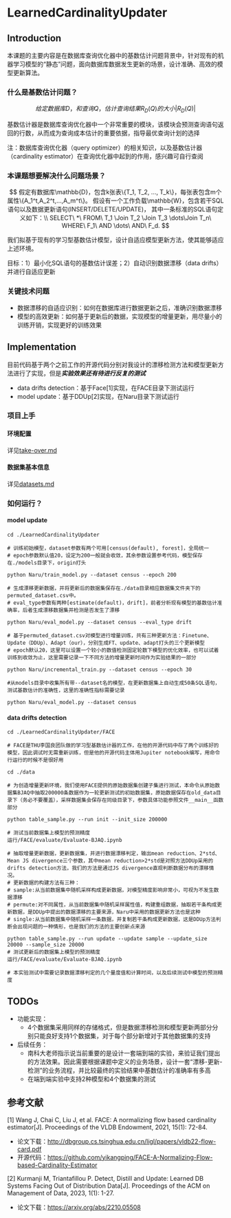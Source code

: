 # LearnedCardinalityUpdater

## Introduction

本课题的主要内容是在数据库查询优化器中的基数估计问题背景中，针对现有的机器学习模型的“静态”问题，面向数据库数据发生更新的场景，设计准确、高效的模型更新算法。

### 什么是基数估计问题？

$$
给定数据库D，和查询Q，估计查询结果R_D(Q)的大小|R_D(Q)|
$$

基数估计器是数据库查询优化器中一个非常重要的模块，该模块会预测查询语句返回的行数，从而成为查询成本估计的重要依据，指导最优查询计划的选择

注：数据库查询优化器（query optimizer）的相关知识，以及基数估计器（cardinality estimator）在查询优化器中起到的作用，感兴趣可自行查阅

### 本课题想要解决什么问题场景？

$$
假定有数据库\mathbb{D}，包含k张表\{T_1, T_2, …, T_k\}，每张表包含m个属性\{A_1^t,A_2^t,…,A_m^t\}。
假设有一个工作负载\mathbb{W}，包含若干SQL语句以及数据更新语句(INSERT/DELETE/UPDATE)，
其中一条标准的SQL语句定义如下：\\
SELECT\ *\ FROM\ T_1 \Join T_2 \Join T_3 \dots\Join T_n\ WHERE\ F_1\ AND \dots\ AND\ F_d.
$$

我们拟基于现有的学习型基数估计模型，设计自适应模型更新方法，使其能够适应上述环境。

目标：1）最小化SQL语句的基数估计误差；2）自动识别数据漂移（data drifts）并进行自适应更新

### 关键技术问题

- 数据漂移的自适应识别：如何在数据库进行数据更新之后，准确识别数据漂移
- 模型的高效更新：如何基于更新后的数据，实现模型的增量更新，用尽量小的训练开销，实现更好的训练效果

## Implementation

目前代码基于两个之前工作的开源代码分别对我设计的漂移检测方法和模型更新方法进行了实现，但是***实验效果还有待进行反复的测试***

- data drifts detection：基于Face[1]实现，在FACE目录下测试运行
- model update：基于DDUp[2]实现，在Naru目录下测试运行

### 项目上手
#### 环境配置
详见[take-over.md](./README/take-over.md)

#### 数据集基本信息
详见[datasets.md](./README/introduction/datasets.md)

### 如何运行？

#### model update

```shell
cd ./LearnedCardinalityUpdater

# 训练初始模型，dataset参数有两个可用[census(default), forest]，全局统一
# epoch参数默认值20，设定为200一般就会收敛，其余参数设置参考代码，模型保存在./models目录下，origin打头

python Naru/train_model.py --dataset census --epoch 200

# 生成漂移更新数据，并将更新后的数据集保存在./data目录相应数据集文件夹下的permuted_dataset.csv中。
# eval_type参数有两种[estimate(default)，drift]，前者分析现有模型的基数估计准确率，后者生成漂移数据集并检测是否发生了漂移

python Naru/eval_model.py --dataset census --eval_type drift

# 基于permuted_dataset.csv对模型进行增量训练，共有三种更新方法：Finetune、Update（DDUp）、Adapt（our），分别生成FT、update、adapt打头的三个更新模型
# epoch默认20，这里可以设置一个较小的数值检测固定轮数下模型的优化效率，也可以试着训练到收敛为止，这里需要记录一下不同方法的增量更新时间作为实验结果的一部分

python Naru/incremental_train.py --dataset census --epoch 30

#从models目录中收集所有带--dataset名的模型，在更新数据集上自动生成50条SQL语句，测试基数估计的准确性，这里的准确性指标需要记录

python Naru/eval_model.py --dataset census
```

#### data drifts detection

```shell
cd ./LearnedCardinalityUpdater/FACE

# FACE是THU李国良团队做的学习型基数估计器的工作，在他的开源代码中存了两个训练好的模型，因此调试时无需重新训练，但是他的开源代码主体用Jupiter notebook编写，用命令行运行的时候不是很好用

cd ./data

# 为创造增量更新环境，我们使用FACE提供的原始数据集创建子集进行测试，本命令从原始数据集BJAQ中抽取200000条数据作为一轮更新测试的初始数据集，原始数据保存在old_data目录下（务必不要覆盖），采样数据集会保存在同级目录下，参数具体功能参照文件__main__函数部分

python table_sample.py --run init --init_size 200000

# 测试当前数据集上模型的预测精度
运行/FACE/evaluate/Evaluate-BJAQ.ipynb

# 抽取增量更新数据，更新数据集，并进行数据漂移判定，输出mean reduction、2*std、Mean JS divergence三个参数，其中mean reduction>2*std是对照方法DDUp采用的drifts detection方法，我们的方法是通过JS divergence直观判断数据分布的漂移情况。
# 更新数据的构建方法有三种：
# sample:从当前数据集中随机采样构成更新数据，对模型精度影响非常小，可视为不发生数据漂移
# permute:对不同属性，从当前数据集中随机采样属性值，构建重组数据，抽取若干条构成更新数据，是DDUp中提出的数据漂移的主要来源，Naru中采用的数据更新方法也是这种
# single:从当前数据集中随机采样一条数据，并复制若干条构成更新数据，这是DDUp方法判断会出现问题的一种情形，也是我们的方法的主要创新点来源

python table_sample.py --run update --update sample --update_size 20000 --sample_size 20000
# 测试更新后的数据集上模型的预测精度
运行/FACE/evaluate/Evaluate-BJAQ.ipynb

# 本实验测试中需要记录数据漂移判定的几个量度值和计算时间，以及后续测试中模型的预测精度

```

## TODOs

- 功能实现：
  - 4个数据集采用同样的存储格式，但是数据漂移检测和模型更新两部分分别只能良好支持1个数据集，对于每个部分新增对于其他数据集的支持
- 后续任务：
  - 南科大老师指示说当前重要的是设计一套端到端的实验，来验证我们提出的方法效果。因此需要根据课题中定义的业务场景，设计一套“漂移-更新-检测”的业务流程，并比较最终的实验结果中基数估计的准确率有多高
  - 在端到端实验中支持2种模型和4个数据集的测试




## 参考文献

[1] Wang J, Chai C, Liu J, et al. FACE: A normalizing flow based cardinality estimator[J]. Proceedings of the VLDB Endowment, 2021, 15(1): 72-84.
- 论文下载：http://dbgroup.cs.tsinghua.edu.cn/ligl/papers/vldb22-flow-card.pdf
- 开源代码：https://github.com/yikangping/FACE-A-Normalizing-Flow-based-Cardinality-Estimator

[2] Kurmanji M, Triantafillou P. Detect, Distill and Update: Learned DB Systems Facing Out of Distribution Data[J]. Proceedings of the ACM on Management of Data, 2023, 1(1): 1-27.
- 论文下载：https://arxiv.org/abs/2210.05508
